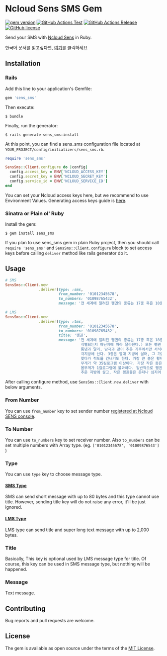 # Ncloud Sens SMS Gem

[![gem version](https://img.shields.io/gem/v/sens_sms?color=cc342d&logo=ruby&logoColor=cc342d)](https://rubygems.org/gems/sens_sms)
[![GitHub Actions Test](https://github.com/say8425/sens_sms/workflows/Test/badge.svg)](https://github.com/say8425/sens_sms/actions?query=workflow%3ATest)
[![GitHub Actions Release](https://github.com/say8425/sens_sms/workflows/Release/badge.svg)](https://github.com/say8425/sens_sms/actions?query=workflow%3ARelease)
[![GitHub license](https://img.shields.io/badge/license-MIT-blue.svg)](https://github.com/say8425/sens_sms/blob/master/LICENSE)

Send your SMS with [Ncloud Sens](https://www.ncloud.com/product/applicationService/sens) in Ruby.

한국어 문서를 읽고싶다면, [여기](https://github.com/say8425/sens_sms/blob/master/README.ko.md)를 클릭하세요

## Installation

### Rails

Add this line to your application's Gemfile:

```ruby
gem 'sens_sms'
```

Then execute:

```shell script
$ bundle
```

Finally, run the generator:

```shell script
$ rails generate sens_sms:install
```

At this point, you can find a sens_sms configuration file located at `YOUR_PROJECT/config/initializers/sens_sms.rb`.

```ruby
require 'sens_sms'

SensSms::Client.configure do |config|
  config.access_key = ENV['NCLOUD_ACCESS_KEY']
  config.secret_key = ENV['NCLOUD_SECRET_KEY']
  config.service_id = ENV['NCLOUD_SERVICE_ID']
end
```

You can set your Ncloud access keys here, but we recommend to use Environment Values.
Generating access keys guide is [here](https://docs.ncloud.com/en/sens/sens-1-2.html).

### Sinatra or Plain ol' Ruby

Install the gem:

```shell script
$ gem install sens_sms
```

If you plan to use sens_sms gem in plain Ruby project,
then you should call `require 'sens_sms'` and `SensSms::Client.configure` block
to set access keys before calling `deliver` method like rails generator do it.

## Usage

```ruby
# SMS
SensSms::Client.new
               .deliver(type: :sms,
                        from_number: '01012345678',
                        to_numbers: '01098765432',
                        message: '전 세계에 알려진 펭귄의 종류는 17종 혹은 18종이다.')
```

```ruby
# LMS
SensSms::Client.new
               .deliver(type: :lms,
                        from_number: '01012345678',
                        to_numbers: '01098765432',
                        title: '펭귄',
                        message: '전 세계에 알려진 펭귄의 종류는 17종 혹은 18종이다. (쇠푸른펭귄과 흰날개펭귄이
                                  식별되는지 아닌지에 따라 달라진다.) 모든 펭귄 종의 고향이 남반구이기는 하지만,
                                  통념과 달리, 남극과 같이 추운 기후에서만 서식하지는 않는다. 실제로는 몇몇 종만이
                                  극지방에 산다. 3종은 열대 지방에 살며, 그 가운데 갈라파고스 제도에 사는 한 종은 먹이를
                                  찾다가 적도를 건너기도 한다. 가장 큰 종은 황제펭귄으로, 다 자라면 키가 약 1.1미터,
                                  무게가 약 35킬로그램 이상이다. 가장 작은 종은 쇠푸른펭귄으로, 키는 약 40센티미터에
                                  몸무게가 1킬로그램에 불과하다. 일반적으로 펭귄은 덩치가 클수록 열을 잘 보관해서
                                  추운 지방에 살고, 작은 펭귄들은 온대나 심지어 열대에서 발견된다.')
```

After calling configure method, use `SensSms::Client.new.deliver` with below arguments.

### From Number

You can use `from_number` key to set sender number [registered at Ncloud SENS console](https://docs.ncloud.com/en/sens/sens-1-3.html#register-view-caller-id).

### To Number

You can use `to_numbers` key to set receiver number.
Also `to_numbers` can be set multiple numbers with Array type. (eg. `['01012345678', '01009876543']` )

### Type

You can use `type` key to choose message type.

#### [SMS Type](https://docs.ncloud.com/en/sens/sens-1-3.html#send-sms-messages)

SMS can send short message with up to 80 bytes and this type cannot use title.
However, sending title key will do not raise any error, it'll be just ignored.

#### [LMS Type](https://docs.ncloud.com/en/sens/sens-1-3.html#send-lms-messages)

LMS type can send title and super long text message with up to 2,000 bytes.

### Title

Basically, This key is optional used by LMS message type for title.
Of course, this key can be used in SMS message type, but nothing will be happened.

### Message

Text message.

## Contributing

Bug reports and pull requests are welcome.

## License

The gem is available as open source under the terms of the [MIT License](https://opensource.org/licenses/MIT).

